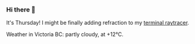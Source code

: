 ### Hi there :wave:

It's Thursday! I might be finally adding refraction to my [terminal raytracer](https://github.com/bewuethr/bash-raytracer).

Weather in Victoria BC: partly cloudy, at +12°C.
